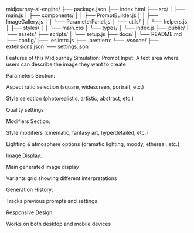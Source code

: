 midjourney-ai-engine/
├── package.json
├── index.html
├── src/
│   ├── main.js
│   ├── components/
│   │   ├── PromptBuilder.js
│   │   ├── ImageGallery.js
│   │   └── ParameterPanel.js
│   ├── utils/
│   │   └── helpers.js
│   ├── styles/
│   │   └── main.css
│   └── types/
│       └── index.js
├── public/
│   └── assets/
├── scripts/
│   └── setup.js
├── docs/
│   └── README.md
├── config/
├── .eslintrc.js
├── .prettierrc
└── .vscode/
    ├── extensions.json
    └── settings.json


Features of this Midjourney Simulation:
Prompt Input: A text area where users can describe the image they want to create

Parameters Section:

Aspect ratio selection (square, widescreen, portrait, etc.)

Style selection (photorealistic, artistic, abstract, etc.)

Quality settings

Modifiers Section:

Style modifiers (cinematic, fantasy art, hyperdetailed, etc.)

Lighting & atmosphere options (dramatic lighting, moody, ethereal, etc.)

Image Display:

Main generated image display

Variants grid showing different interpretations

Generation History:

Tracks previous prompts and settings

Responsive Design:

Works on both desktop and mobile devices